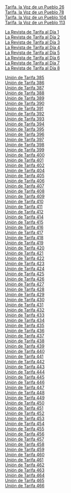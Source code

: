 <a href="https://hemerotecadetarifa-2.github.io/hemeroteca/Tarifa, la Voz de un Pueblo - 26 - Año 1996.pdf" target="_blank"> Tarifa, la Voz de un Pueblo 26 </a> <br>
<a href="https://hemerotecadetarifa-2.github.io/hemeroteca/Tarifa, la Voz de un Pueblo - 78 - Año 1998.pdf" target="_blank"> Tarifa, la Voz de un Pueblo 78 </a> <br>
<a href="https://hemerotecadetarifa-2.github.io/hemeroteca/Tarifa, la Voz de un Pueblo - 104 - Año 1999.pdf" target="_blank"> Tarifa, la Voz de un Pueblo 104 </a> <br>
<a href="https://hemerotecadetarifa-2.github.io/hemeroteca/Tarifa, la Voz de un Pueblo - 113 - Año 2000.pdf" target="_blank"> Tarifa, la Voz de un Pueblo 113 </a> <br>


<a href="https://hemerotecadetarifa-2.github.io/hemeroteca/La Revista de Tarifa al Día - 1 - Año 2018.pdf" target="_blank"> La Revista de Tarifa al Día 1 </a> <br>
<a href="https://hemerotecadetarifa-2.github.io/hemeroteca/La Revista de Tarifa al Día - 2 - Año 2018.pdf" target="_blank"> La Revista de Tarifa al Día 2 </a> <br>
<a href="https://hemerotecadetarifa-2.github.io/hemeroteca/La Revista de Tarifa al Día - 3 - Año 2018.pdf" target="_blank"> La Revista de Tarifa al Día 3 </a> <br>
<a href="https://hemerotecadetarifa-2.github.io/hemeroteca/La Revista de Tarifa al Día - 4 - Año 2019.pdf" target="_blank"> La Revista de Tarifa al Día 4 </a> <br>
<a href="https://hemerotecadetarifa-2.github.io/hemeroteca/La Revista de Tarifa al Día - 5 - Año 2019.pdf" target="_blank"> La Revista de Tarifa al Día 5 </a> <br>
<a href="https://hemerotecadetarifa-2.github.io/hemeroteca/La Revista de Tarifa al Dia - 6 - Año 2020.pdf" target="_blank"> La Revista de Tarifa al Día 6 </a> <br>
<a href="https://hemerotecadetarifa-2.github.io/hemeroteca/La Revista de Tarifa al Día - 7 - Año 2020.pdf" target="_blank"> La Revista de Tarifa al Día 7 </a> <br>
<a href="https://hemerotecadetarifa-2.github.io/hemeroteca/La Revista de Tarifa al Día - 8 - Año 2021.pdf" target="_blank"> La Revista de Tarifa al Día 8 </a> <br>


<a href="https://hemerotecadetarifa-2.github.io/hemeroteca/Unión de Tarifa - 385 - Año 1932.pdf" target="_blank"> Unión de Tarifa 385 </a> <br>
<a href="https://hemerotecadetarifa-2.github.io/hemeroteca/Unión de Tarifa - 386 - Año 1932.pdf" target="_blank"> Unión de Tarifa 386 </a> <br>
<a href="https://hemerotecadetarifa-2.github.io/hemeroteca/Unión de Tarifa - 387 - Año 1932.pdf" target="_blank"> Unión de Tarifa 387 </a> <br>
<a href="https://hemerotecadetarifa-2.github.io/hemeroteca/Unión de Tarifa - 388 - Año 1932.pdf" target="_blank"> Unión de Tarifa 388 </a> <br>
<a href="https://hemerotecadetarifa-2.github.io/hemeroteca/Unión de Tarifa - 389 - Año 1932.pdf" target="_blank"> Unión de Tarifa 389 </a> <br>
<a href="https://hemerotecadetarifa-2.github.io/hemeroteca/Unión de Tarifa - 390 - Año 1932.pdf" target="_blank"> Unión de Tarifa 390 </a> <br>
<a href="https://hemerotecadetarifa-2.github.io/hemeroteca/Unión de Tarifa - 391 - Año 1932.pdf" target="_blank"> Unión de Tarifa 391 </a> <br>
<a href="https://hemerotecadetarifa-2.github.io/hemeroteca/Unión de Tarifa - 392 - Año 1932.pdf" target="_blank"> Unión de Tarifa 392 </a> <br>
<a href="https://hemerotecadetarifa-2.github.io/hemeroteca/Unión de Tarifa - 393 - Año 1932.pdf" target="_blank"> Unión de Tarifa 393 </a> <br>
<a href="https://hemerotecadetarifa-2.github.io/hemeroteca/Unión de Tarifa - 394 - Año 1932.pdf" target="_blank"> Unión de Tarifa 394 </a> <br>
<a href="https://hemerotecadetarifa-2.github.io/hemeroteca/Unión de Tarifa - 395 - Año 1932.pdf" target="_blank"> Unión de Tarifa 395 </a> <br>
<a href="https://hemerotecadetarifa-2.github.io/hemeroteca/Unión de Tarifa - 396 - Año 1932.pdf" target="_blank"> Unión de Tarifa 396 </a> <br>
<a href="https://hemerotecadetarifa-2.github.io/hemeroteca/Unión de Tarifa - 397 - Año 1932.pdf" target="_blank"> Unión de Tarifa 397 </a> <br>
<a href="https://hemerotecadetarifa-2.github.io/hemeroteca/Unión de Tarifa - 398 - Año 1932.pdf" target="_blank"> Unión de Tarifa 398 </a> <br>
<a href="https://hemerotecadetarifa-2.github.io/hemeroteca/Unión de Tarifa - 399 - Año 1932.pdf" target="_blank"> Unión de Tarifa 399 </a> <br>
<a href="https://hemerotecadetarifa-2.github.io/hemeroteca/Unión de Tarifa - 400 - Año 1932.pdf" target="_blank"> Unión de Tarifa 400 </a> <br>
<a href="https://hemerotecadetarifa-2.github.io/hemeroteca/Unión de Tarifa - 401 - Año 1932.pdf" target="_blank"> Unión de Tarifa 401 </a> <br>
<a href="https://hemerotecadetarifa-2.github.io/hemeroteca/Unión de Tarifa - 402 - Año 1932.pdf" target="_blank"> Unión de Tarifa 402 </a> <br>
<a href="https://hemerotecadetarifa-2.github.io/hemeroteca/Unión de Tarifa - 404 - Año 1932.pdf" target="_blank"> Unión de Tarifa 404 </a> <br>
<a href="https://hemerotecadetarifa-2.github.io/hemeroteca/Unión de Tarifa - 405 - Año 1932.pdf" target="_blank"> Unión de Tarifa 405 </a> <br>
<a href="https://hemerotecadetarifa-2.github.io/hemeroteca/Unión de Tarifa - 406 - Año 1932.pdf" target="_blank"> Unión de Tarifa 406 </a> <br>
<a href="https://hemerotecadetarifa-2.github.io/hemeroteca/Unión de Tarifa - 407 - Año 1932.pdf" target="_blank"> Unión de Tarifa 407 </a> <br>
<a href="https://hemerotecadetarifa-2.github.io/hemeroteca/Unión de Tarifa - 408 - Año 1932.pdf" target="_blank"> Unión de Tarifa 408 </a> <br>
<a href="https://hemerotecadetarifa-2.github.io/hemeroteca/Unión de Tarifa - 409 - Año 1932.pdf" target="_blank"> Unión de Tarifa 409 </a> <br>
<a href="https://hemerotecadetarifa-2.github.io/hemeroteca/Unión de Tarifa - 410 - Año 1932.pdf" target="_blank"> Unión de Tarifa 410 </a> <br>
<a href="https://hemerotecadetarifa-2.github.io/hemeroteca/Unión de Tarifa - 411 - Año 1932.pdf" target="_blank"> Unión de Tarifa 411 </a> <br>
<a href="https://hemerotecadetarifa-2.github.io/hemeroteca/Unión de Tarifa - 412 - Año 1932.pdf" target="_blank"> Unión de Tarifa 412 </a> <br>
<a href="https://hemerotecadetarifa-2.github.io/hemeroteca/Unión de Tarifa - 414 - Año 1933.pdf" target="_blank"> Unión de Tarifa 414 </a> <br>
<a href="https://hemerotecadetarifa-2.github.io/hemeroteca/Unión de Tarifa - 415 - Año 1933.pdf" target="_blank"> Unión de Tarifa 415 </a> <br>
<a href="https://hemerotecadetarifa-2.github.io/hemeroteca/Unión de Tarifa - 416 - Año 1933.pdf" target="_blank"> Unión de Tarifa 416 </a> <br>
<a href="https://hemerotecadetarifa-2.github.io/hemeroteca/Unión de Tarifa - 417 - Año 1933.pdf" target="_blank"> Unión de Tarifa 417 </a> <br>
<a href="https://hemerotecadetarifa-2.github.io/hemeroteca/Unión de Tarifa - 418 - Año 1933.pdf" target="_blank"> Unión de Tarifa 418 </a> <br>
<a href="https://hemerotecadetarifa-2.github.io/hemeroteca/Unión de Tarifa - 419 - Año 1933.pdf" target="_blank"> Unión de Tarifa 419 </a> <br>
<a href="https://hemerotecadetarifa-2.github.io/hemeroteca/Unión de Tarifa - 420 - Año 1933.pdf" target="_blank"> Unión de Tarifa 420 </a> <br>
<a href="https://hemerotecadetarifa-2.github.io/hemeroteca/Unión de Tarifa - 421 - Año 1933.pdf" target="_blank"> Unión de Tarifa 421 </a> <br>
<a href="https://hemerotecadetarifa-2.github.io/hemeroteca/Unión de Tarifa - 422 - Año 1933.pdf" target="_blank"> Unión de Tarifa 422 </a> <br>
<a href="https://hemerotecadetarifa-2.github.io/hemeroteca/Unión de Tarifa - 423 - Año 1933.pdf" target="_blank"> Unión de Tarifa 423 </a> <br>
<a href="https://hemerotecadetarifa-2.github.io/hemeroteca/Unión de Tarifa - 424 - Año 1933.pdf" target="_blank"> Unión de Tarifa 424 </a> <br>
<a href="https://hemerotecadetarifa-2.github.io/hemeroteca/Unión de Tarifa - 425 - Año 1933.pdf" target="_blank"> Unión de Tarifa 425 </a> <br>
<a href="https://hemerotecadetarifa-2.github.io/hemeroteca/Unión de Tarifa - 426 - Año 1933.pdf" target="_blank"> Unión de Tarifa 426 </a> <br>
<a href="https://hemerotecadetarifa-2.github.io/hemeroteca/Unión de Tarifa - 427 - Año 1933.pdf" target="_blank"> Unión de Tarifa 427 </a> <br>
<a href="https://hemerotecadetarifa-2.github.io/hemeroteca/Unión de Tarifa - 428 - Año 1933.pdf" target="_blank"> Unión de Tarifa 428 </a> <br>
<a href="https://hemerotecadetarifa-2.github.io/hemeroteca/Unión de Tarifa - 429 - Año 1933.pdf" target="_blank"> Unión de Tarifa 429 </a> <br>
<a href="https://hemerotecadetarifa-2.github.io/hemeroteca/Unión de Tarifa - 430 - Año 1933.pdf" target="_blank"> Unión de Tarifa 430 </a> <br>
<a href="https://hemerotecadetarifa-2.github.io/hemeroteca/Unión de Tarifa - 431 - Año 1933.pdf" target="_blank"> Unión de Tarifa 431 </a> <br>
<a href="https://hemerotecadetarifa-2.github.io/hemeroteca/Unión de Tarifa - 432 - Año 1933.pdf" target="_blank"> Unión de Tarifa 432 </a> <br>
<a href="https://hemerotecadetarifa-2.github.io/hemeroteca/Unión de Tarifa - 433 - Año 1933.pdf" target="_blank"> Unión de Tarifa 433 </a> <br>
<a href="https://hemerotecadetarifa-2.github.io/hemeroteca/Unión de Tarifa - 434 - Año 1933.pdf" target="_blank"> Unión de Tarifa 434 </a> <br>
<a href="https://hemerotecadetarifa-2.github.io/hemeroteca/Unión de Tarifa - 435 - Año 1933.pdf" target="_blank"> Unión de Tarifa 435 </a> <br>
<a href="https://hemerotecadetarifa-2.github.io/hemeroteca/Unión de Tarifa - 436 - Año 1933.pdf" target="_blank"> Unión de Tarifa 436 </a> <br>
<a href="https://hemerotecadetarifa-2.github.io/hemeroteca/Unión de Tarifa - 437 - Año 1933.pdf" target="_blank"> Unión de Tarifa 437 </a> <br>
<a href="https://hemerotecadetarifa-2.github.io/hemeroteca/Unión de Tarifa - 438 - Añ0 1933.pdf" target="_blank"> Unión de Tarifa 438 </a> <br>
<a href="https://hemerotecadetarifa-2.github.io/hemeroteca/Unión de Tarifa - 449 - Año 1933.pdf" target="_blank"> Unión de Tarifa 439 </a> <br>
<a href="https://hemerotecadetarifa-2.github.io/hemeroteca/Unión de Tarifa - 440 - Año 1933.pdf" target="_blank"> Unión de Tarifa 440 </a> <br>
<a href="https://hemerotecadetarifa-2.github.io/hemeroteca/Unión de Tarifa - 441 - Año 1933-.pdf" target="_blank"> Unión de Tarifa 441 </a> <br>
<a href="https://hemerotecadetarifa-2.github.io/hemeroteca/Unión de Tarifa - 442 - Año 1933.pdf" target="_blank"> Unión de Tarifa 442 </a> <br>
<a href="https://hemerotecadetarifa-2.github.io/hemeroteca/Unión de Tarifa - 443 - Año 1933.pdf" target="_blank"> Unión de Tarifa 443 </a> <br>
<a href="https://hemerotecadetarifa-2.github.io/hemeroteca/Unión de Tarifa - 444 - Año 1933.pdf" target="_blank"> Unión de Tarifa 444 </a> <br>
<a href="https://hemerotecadetarifa-2.github.io/hemeroteca/Unión de Tarifa - 445 - Año 1933.pdf" target="_blank"> Unión de Tarifa 445 </a> <br>
<a href="https://hemerotecadetarifa-2.github.io/hemeroteca/Unión de Tarifa - 446 - Año 1933.pdf" target="_blank"> Unión de Tarifa 446 </a> <br>
<a href="https://hemerotecadetarifa-2.github.io/hemeroteca/Unión de Tarifa - 447 - Año 1933.pdf" target="_blank"> Unión de Tarifa 447 </a> <br>
<a href="https://hemerotecadetarifa-2.github.io/hemeroteca/Unión de Tarifa - 448 - Año 1933.pdf" target="_blank"> Unión de Tarifa 448 </a> <br>
<a href="https://hemerotecadetarifa-2.github.io/hemeroteca/Unión de Tarifa - 449 - Año 1933.pdf" target="_blank"> Unión de Tarifa 449 </a> <br>
<a href="https://hemerotecadetarifa-2.github.io/hemeroteca/Unión de Tarifa - 450 - Año 1933.pdf" target="_blank"> Unión de Tarifa 450 </a> <br>
<a href="https://hemerotecadetarifa-2.github.io/hemeroteca/Unión de Tarifa - 451 - Año 1933.pdf" target="_blank"> Unión de Tarifa 451 </a> <br>
<a href="https://hemerotecadetarifa-2.github.io/hemeroteca/Unión de Tarifa - 452 - Año 1933.pdf" target="_blank"> Unión de Tarifa 452 </a> <br>
<a href="https://hemerotecadetarifa-2.github.io/hemeroteca/Unión de Tarifa - 453 - Año 1933.pdf" target="_blank"> Unión de Tarifa 453 </a> <br>
<a href="https://hemerotecadetarifa-2.github.io/hemeroteca/Unión de Tarifa - 454 - Año 1933.pdf" target="_blank"> Unión de Tarifa 454 </a> <br>
<a href="https://hemerotecadetarifa-2.github.io/hemeroteca/Unión de Tarifa - 455 - Año 1933.pdf" target="_blank"> Unión de Tarifa 455 </a> <br>
<a href="https://hemerotecadetarifa-2.github.io/hemeroteca/Unión de Tarifa - 456 - Año 1933.pdf" target="_blank"> Unión de Tarifa 456 </a> <br>
<a href="https://hemerotecadetarifa-2.github.io/hemeroteca/Unión de Tarifa - 457 - Año 1933.pdf" target="_blank"> Unión de Tarifa 457 </a> <br>
<a href="https://hemerotecadetarifa-2.github.io/hemeroteca/Unión de Tarifa - 458 - Año 1933.pdf" target="_blank"> Unión de Tarifa 458 </a> <br>
<a href="https://hemerotecadetarifa-2.github.io/hemeroteca/Unión de Tarifa - 459 - Año 1933.pdf" target="_blank"> Unión de Tarifa 459 </a> <br>
<a href="https://hemerotecadetarifa-2.github.io/hemeroteca/Unión de Tarifa - 460 - Año 1933.pdf" target="_blank"> Unión de Tarifa 460 </a> <br>
<a href="https://hemerotecadetarifa-2.github.io/hemeroteca/Unión de Tarifa - 461 - Año 1933.pdf" target="_blank"> Unión de Tarifa 461 </a> <br>
<a href="https://hemerotecadetarifa-2.github.io/hemeroteca/Unión de Tarifa - 462 - Año 1933.pdf" target="_blank"> Unión de Tarifa 462 </a> <br>
<a href="https://hemerotecadetarifa-2.github.io/hemeroteca/Unión de Tarifa - 463 - Año 1933.pdf" target="_blank"> Unión de Tarifa 463 </a> <br>
<a href="https://hemerotecadetarifa-2.github.io/hemeroteca/Unión de Tarifa - 464 - Año 1933.pdf" target="_blank"> Unión de Tarifa 464 </a> <br>
<a href="https://hemerotecadetarifa-2.github.io/hemeroteca/Unión de Tarifa - 465 - Año 1934.pdf" target="_blank"> Unión de Tarifa 465 </a> <br>
<a href="https://hemerotecadetarifa-2.github.io/hemeroteca/Unión de Tarifa - 466 - Año 1934.pdf" target="_blank"> Unión de Tarifa 466 </a> <br>
